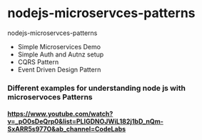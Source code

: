 # nodejs-microservces-patterns
nodejs-microservces-patterns

- Simple Microservices Demo
- Simple Auth and Autnz setup
- CQRS Pattern
- Event Driven Design Pattern 

### Different examples for understanding node js with microservoces Patterns 

####  https://www.youtube.com/watch?v=_pO0sDeQrp0&list=PLIGDNOJWiL182j1bD_nQm-SxARR5s977O&ab_channel=CodeLabs
